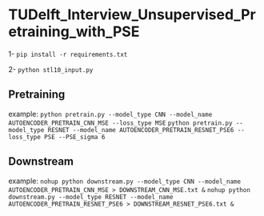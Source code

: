# TUDelft_Interview_Unsupervised_Pretraining_with_PSE

1- `pip install -r requirements.txt`

2- `python stl10_input.py`

## Pretraining

example:
`python pretrain.py --model_type CNN --model_name AUTOENCODER_PRETRAIN_CNN_MSE --loss_type MSE`
`python pretrain.py --model_type RESNET --model_name AUTOENCODER_PRETRAIN_RESNET_PSE6 --loss_type PSE --PSE_sigma 6`

## Downstream

example:
`nohup python downstream.py --model_type CNN --model_name AUTOENCODER_PRETRAIN_CNN_MSE > DOWNSTREAM_CNN_MSE.txt &`
`nohup python downstream.py --model_type RESNET --model_name AUTOENCODER_PRETRAIN_RESNET_PSE6 > DOWNSTREAM_RESNET_PSE6.txt &`

